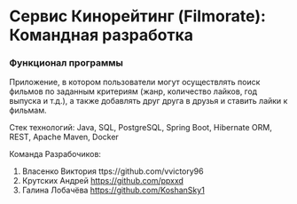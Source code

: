 # Сервис Кинорейтинг (Filmorate): Командная разработка

### Функционал программы

Приложение, в котором пользователи могут
осуществлять поиск фильмов по заданным критериям (жанр, количество лайков, год
выпуска и т.д.), а также добавлять друг друга в друзья и ставить лайки к фильмам.

Стек технологий: Java, SQL, PostgreSQL, Spring Boot, Hibernate ORM, REST, Apache Maven, Docker

Команда Разрабочиков:
1. Власенко Виктория ttps://github.com/vvictory96
2. Крутских Андрей https://github.com/ppxxd
3. Галина Лобачёва https://github.com/KoshanSky1

